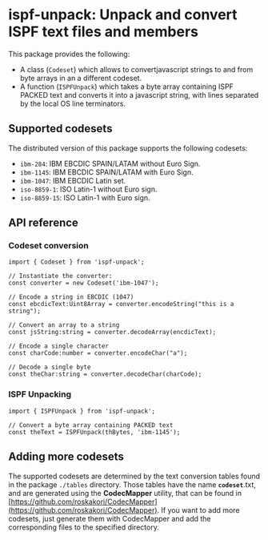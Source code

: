 # ispf-unpack: Unpack and convert ISPF text files and members

This package provides the following:

- A class (`Codeset`) which allows to convertjavascript strings to and from byte arrays in an a different codeset.
- A function (`ISPFUnpack`) which takes a byte array containing ISPF PACKED text and converts it into a javascript string, with lines separated by the local OS line terminators.

## Supported codesets

The distributed version of this package supports the following codesets:

- `ibm-284`: IBM EBCDIC SPAIN/LATAM without Euro Sign.
- `ibm-1145`: IBM EBCDIC SPAIN/LATAM with Euro Sign.
- `ibm-1047`: IBM EBCDIC Latin set.
- `iso-8859-1`: ISO Latin-1 without Euro sign.
- `iso-8859-15`: ISO Latin-1 with Euro sign.

## API reference

### Codeset conversion

```
import { Codeset } from 'ispf-unpack';

// Instantiate the converter:
const converter = new Codeset('ibm-1047');

// Encode a string in EBCDIC (1047)
const ebcdicText:Uint8Array = converter.encodeString("this is a string");

// Convert an array to a string
const jsString:string = converter.decodeArray(encdicText);

// Encode a single character
const charCode:number = converter.encodeChar("a");

// Decode a single byte
const theChar:string = converter.decodeChar(charCode);

```

### ISPF Unpacking

```
import { ISPFUnpack } from 'ispf-unpack';

// Convert a byte array containing PACKED text
const theText = ISPFUnpack(thBytes, 'ibm-1145');

```

## Adding more codesets

The supported codesets are determined by the text conversion tables found in the package `./tables` directory. Those tables have the name **`codeset`**.txt, and are generated using the **CodecMapper** utility, that can be found in [https://github.com/roskakori/CodecMapper](https://github.com/roskakori/CodecMapper). If you want to add more codesets, just generate them with CodecMapper and add the corresponding files to the specified directory.

